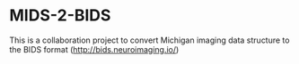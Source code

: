 # MIDS-2-BIDS
This is a collaboration project to convert Michigan imaging data structure to the BIDS format (http://bids.neuroimaging.io/)
